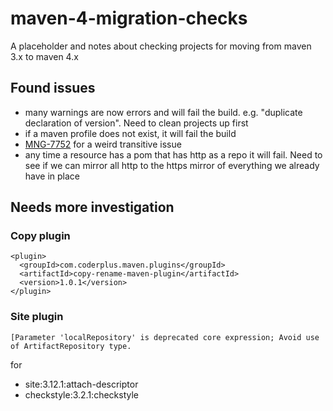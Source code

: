 # maven-4-migration-checks

A placeholder and notes about checking projects for moving from maven 3.x to maven 4.x

## Found issues
* many warnings are now errors and will fail the build. e.g. "duplicate declaration of version". Need to clean projects up first
* if a maven profile does not exist, it will fail the build
* [MNG-7752](https://issues.apache.org/jira/browse/MNG-7752) for a weird transitive issue
* any time a resource has a pom that has http as a repo it will fail. Need to see if we can mirror all http to the https mirror of everything we already have in place

## Needs more investigation
### Copy plugin
```
<plugin>
  <groupId>com.coderplus.maven.plugins</groupId>
  <artifactId>copy-rename-maven-plugin</artifactId>
  <version>1.0.1</version>
</plugin>
```
### Site plugin
`[Parameter 'localRepository' is deprecated core expression; Avoid use of ArtifactRepository type.`

for 
* site:3.12.1:attach-descriptor 
* checkstyle:3.2.1:checkstyle
